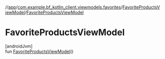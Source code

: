//[app](../../../index.md)/[com.example.bf_kotlin_client.viewmodels.favorites](../index.md)/[FavoriteProductsViewModel](index.md)/[FavoriteProductsViewModel](-favorite-products-view-model.md)

# FavoriteProductsViewModel

[androidJvm]\
fun [FavoriteProductsViewModel](-favorite-products-view-model.md)()
